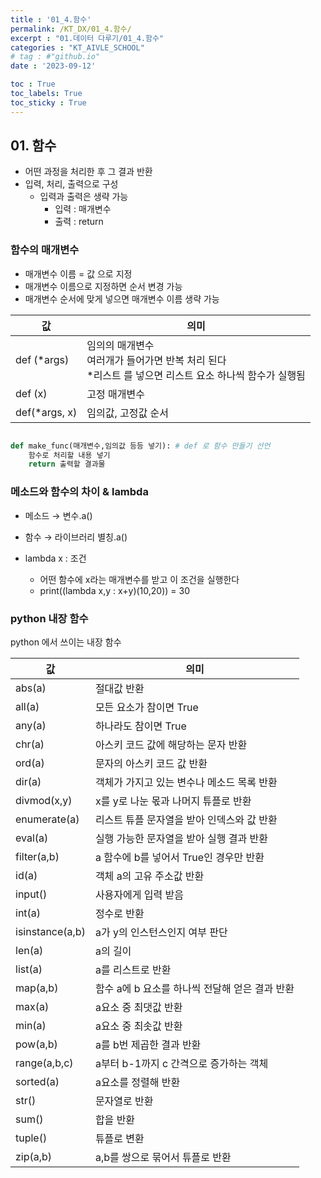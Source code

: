 ```yaml
---
title : '01_4.함수' 
permalink: /KT_DX/01_4.함수/
excerpt : "01.데이터 다루기/01_4.함수"
categories : "KT_AIVLE_SCHOOL"
# tag : #"github.io"
date : '2023-09-12'

toc : True
toc_labels: True
toc_sticky : True
---
```


## 01. 함수

- 어떤 과정을 처리한 후 그 결과 반환
- 입력, 처리, 출력으로 구성
    - 입력과 출력은 생략 가능
        - 입력 : 매개변수
        - 출력 : return 

<p></p>

### 함수의 매개변수

- 매개변수 이름 = 값 으로 지정
- 매개변수 이름으로 지정하면 순서 변경 가능
- 매개변수 순서에 맞게 넣으면 매개변수 이름 생략 가능

<p></p>

| 값  | 의미 |
| --- | --- |
| def (*args) | 임의의 매개변수 <br> 여러개가 들어가면 반복 처리 된다 <br> *리스트 를 넣으면 리스트 요소 하나씩 함수가 실행됨 |
| def (x) | 고정 매개변수 |
| def(*args, x) | 임의값, 고정값 순서 |


<p></p>

```python

def make_func(매개변수,임의값 등등 넣기): # def 로 함수 만들기 선언
    함수로 처리할 내용 넣기
    return 출력할 결과물 

```


### 메소드와 함수의 차이 & lambda

- 메소드 → 변수.a()
- 함수 → 라이브러리 별칭.a()

- lambda x : 조건
    - 어떤 함수에 x라는 매개변수를 받고 이 조건을 실행한다
    - print((lambda x,y : x+y)(10,20)) = 30

<p></p>

### python 내장 함수

python 에서 쓰이는 내장 함수

<p></p>


| 값  | 의미 |
| --- | --- |
| abs(a) | 절대값 반환 |
| all(a) | 모든 요소가 참이면 True |
| any(a) | 하나라도 참이면 True |
| chr(a) | 아스키 코드 값에 해당하는 문자 반환 |
| ord(a) | 문자의 아스키 코드 값 반환 |
| dir(a) | 객체가 가지고 있는 변수나 메소드 목록 반환 |
| divmod(x,y) | x를 y로 나눈 몫과 나머지 튜플로 반환 |
| enumerate(a) | 리스트 튜플 문자열을 받아 인덱스와 값 반환 |
| eval(a) | 실행 가능한 문자열을 받아 실행 결과 반환 |
| filter(a,b) | a 함수에 b를 넣어서 True인 경우만 반환 |
| id(a) | 객체 a의 고유 주소값 반환 |
| input() | 사용자에게 입력 받음 |
| int(a) | 정수로 반환 |
| isinstance(a,b) | a가 y의 인스턴스인지 여부 판단 |
| len(a) | a의 길이 |
| list(a) | a를 리스트로 반환 |
| map(a,b) | 함수 a에 b 요소를 하나씩 전달해 얻은 결과 반환 |
| max(a) | a요소 중 최댓값 반환 |
| min(a) | a요소 중 최솟값 반환 |
| pow(a,b) | a를 b번 제곱한 결과 반환 |
| range(a,b,c) | a부터 b-1까지 c 간격으로 증가하는 객체 |
| sorted(a) | a요소를 정렬해 반환 |
| str() | 문자열로 반환 |
| sum() | 합을 반환 |
| tuple() | 튜플로 변환 |
| zip(a,b) | a,b를 쌍으로 묶어서 튜플로 반환 |
